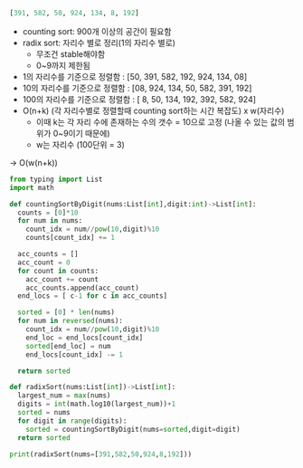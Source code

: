 ```python
[391, 582, 50, 924, 134, 8, 192]
```

- counting sort: 900개 이상의 공간이 필요함
- radix sort: 자리수 별로 정리(1의 자리수 별로)
    - 무조건 stable해야함
    - 0~9까지 제한됨
- 1의 자리수를 기준으로 정렬함 : [50, 391, 582, 192, 924, 134, 08]
- 10의 자리수를 기준으로 정렬함 : [08, 924, 134, 50, 582, 391, 192]
- 100의 자리수를 기준으로 정렬함 : [ 8, 50, 134, 192, 392, 582, 924]
- O(n+k) (각 자리수별로 정렬할때 counting sort하는 시간 복잡도) x w(자리수)
    - 이때 k는 각 자리 수에 존재하는 수의 갯수 = 10으로 고정 (나올 수 있는 값의 범위가 0~9이기 때문에)
    - w는 자리수 (100단위 = 3)

→ O(w(n+k))

```python
from typing import List
import math

def countingSortByDigit(nums:List[int],digit:int)->List[int]:  
  counts = [0]*10
  for num in nums:
    count_idx = num//pow(10,digit)%10
    counts[count_idx] += 1

  acc_counts = []
  acc_count = 0
  for count in counts:
    acc_count += count
    acc_counts.append(acc_count)
  end_locs = [ c-1 for c in acc_counts]

  sorted = [0] * len(nums)
  for num in reversed(nums):
    count_idx = num//pow(10,digit)%10
    end_loc = end_locs[count_idx]
    sorted[end_loc] = num
    end_locs[count_idx] -= 1

  return sorted

def radixSort(nums:List[int])->List[int]:
  largest_num = max(nums)
  digits = int(math.log10(largest_num))+1
  sorted = nums
  for digit in range(digits):
    sorted = countingSortByDigit(nums=sorted,digit=digit)
  return sorted

print(radixSort(nums=[391,582,50,924,8,192]))
```